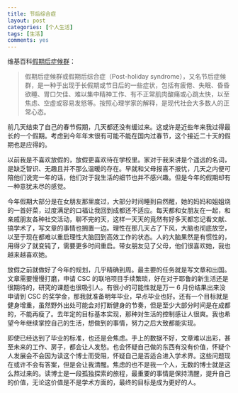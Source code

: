 ```yaml
---
title: 节后综合症
layout: post
categories: [个人生活]
tags: [生活]
comments: yes
---
```


维基百科[假期后症候群](https://zh.wikipedia.org/wiki/%E5%81%87%E6%9C%9F%E5%BE%8C%E7%97%87%E5%80%99%E7%BE%A4)：

>假期后症候群或假期后综合症（Post-holiday syndrome），又名节后症候群，是一种于出现于长假期或节日后的一些症状，包括有疲倦、失眠、昏昏欲睡、胃口欠佳、难以集中精神工作、有不正常肌肉酸痛或心跳太快，以至焦虑、空虚或容易发怒等。按照心理学家的解释，是现代社会大多数人的正常心态。

前几天结束了自己的春节假期，几天都还没有缓过来。这或许是近些年来我过得最长的一个假期。考虑到今年年末很有可能不能在国内过春节，这个接近二十天的假期也是应得的。

以前我是不喜欢放假的，放假更喜欢待在学校里。家对于我来讲是个遥远的名词，是缺乏智识、无趣且并不那么温暖的存在。早就和父母报喜不报忧，几天之内便可陪他们说完一年的话，他们对于我生活的细节也并不感兴趣。但是今年的假期却有一种意犹未尽的感觉。

今年假期大部分是在女朋友那里度过，大部分时间睡到自然醒，她的妈妈和姐姐烧的一首好菜，过度满足的口福让我回到成都还不适应。每天都和女朋友在一起，和亲戚朋友各种社交活动，聊不完的天，这样一天天的竟然有好多天都忘记看文献、搞学术了，写文章的事情也搁置一边。理性在那几天占了下风，大脑也彻底放空，以至于现在都难以重启理性大脑回到高效工作的状态。人的大脑果然是有惯性的，用得少了就变钝了，需要更多时间重启。带女朋友见了父母，他们很喜欢她，我也越来越喜欢她。

放假之前就做好了今年的规划，几乎精确到周。最主要的任务就是写文章和出国。文章需要慢慢打磨，申请 CSC 的联培项目手续繁琐，好在对于耶鲁的新生活还是很期待的，研究的课题也很吸引人。有很小的可能性就是万一 6 月份结果出来没申请到 CSC 的奖学金，那我就准备明年毕业，早点毕业也好。还有一个目标就是健身增重，虽然野外出处可能会对打断健身的节奏，但是至少大部分时间是在成都的，不能再瘦了。去年定的目标基本实现，那种对生活的控制感让人很爽。我也希望今年继续掌控自己的生活，想做到的事情，努力之后大致都能实现。

即使已经达到了毕业的标准，也还是会焦虑。手上的数据不好，文章难以出彩，甚至未来的工作、房子，都会让人发愁。也会怀疑自己做的东西有没有价值，怀疑个人发展会不会因为读这个博士而受阻，怀疑自己是否适合进入学术界。这些问题现在或许不会有答案，但是会让我清醒。焦虑的也不是我一个人，无数的博士就是这么熬过来的。读博士是一段孤独探索的旅程，最重要的事情是保持清醒，提升自己的价值，无论这价值是不是学术方面的，最终的目标是成为更好的人。